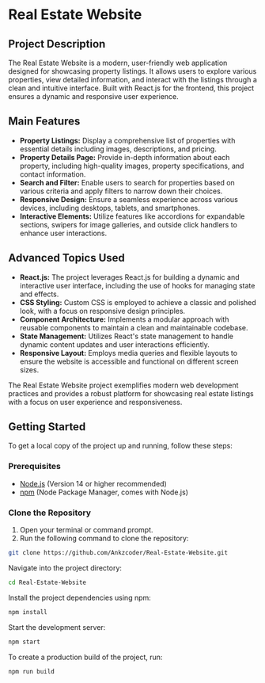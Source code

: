 # Real Estate Website

## Project Description

The Real Estate Website is a modern, user-friendly web application designed for showcasing property listings. It allows users to explore various properties, view detailed information, and interact with the listings through a clean and intuitive interface. Built with React.js for the frontend, this project ensures a dynamic and responsive user experience.

## Main Features

- **Property Listings:** Display a comprehensive list of properties with essential details including images, descriptions, and pricing.
- **Property Details Page:** Provide in-depth information about each property, including high-quality images, property specifications, and contact information.
- **Search and Filter:** Enable users to search for properties based on various criteria and apply filters to narrow down their choices.
- **Responsive Design:** Ensure a seamless experience across various devices, including desktops, tablets, and smartphones.
- **Interactive Elements:** Utilize features like accordions for expandable sections, swipers for image galleries, and outside click handlers to enhance user interactions.

## Advanced Topics Used

- **React.js:** The project leverages React.js for building a dynamic and interactive user interface, including the use of hooks for managing state and effects.
- **CSS Styling:** Custom CSS is employed to achieve a classic and polished look, with a focus on responsive design principles.
- **Component Architecture:** Implements a modular approach with reusable components to maintain a clean and maintainable codebase.
- **State Management:** Utilizes React's state management to handle dynamic content updates and user interactions efficiently.
- **Responsive Layout:** Employs media queries and flexible layouts to ensure the website is accessible and functional on different screen sizes.

The Real Estate Website project exemplifies modern web development practices and provides a robust platform for showcasing real estate listings with a focus on user experience and responsiveness.


## Getting Started

To get a local copy of the project up and running, follow these steps:

### Prerequisites

- [Node.js](https://nodejs.org/) (Version 14 or higher recommended)
- [npm](https://www.npmjs.com/) (Node Package Manager, comes with Node.js)

### Clone the Repository

1. Open your terminal or command prompt.
2. Run the following command to clone the repository:
```bash
git clone https://github.com/Ankzcoder/Real-Estate-Website.git
```
Navigate into the project directory:
```bash
cd Real-Estate-Website
```
Install the project dependencies using npm:
```bash
npm install
```
Start the development server:
```bash
npm start
```
To create a production build of the project, run:
 ```bash
npm run build
```  




